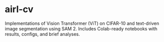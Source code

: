 # airl-cv
Implementations of Vision Transformer (ViT) on CIFAR-10 and text-driven image segmentation using SAM 2. Includes Colab-ready notebooks with results, configs, and brief analyses.
